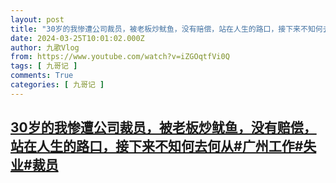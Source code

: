 ```yaml
---
layout: post
title: "30岁的我惨遭公司裁员，被老板炒鱿鱼，没有赔偿，站在人生的路口，接下来不知何去何从#广州工作#失业#裁员"
date: 2024-03-25T10:01:02.000Z
author: 九歌Vlog
from: https://www.youtube.com/watch?v=iZGOqtfVi0Q
tags: [ 九哥记 ]
comments: True
categories: [ 九哥记 ]
---
```

<!--1711360862000-->
[30岁的我惨遭公司裁员，被老板炒鱿鱼，没有赔偿，站在人生的路口，接下来不知何去何从#广州工作#失业#裁员](https://www.youtube.com/watch?v=iZGOqtfVi0Q)
------

<div>

</div>
